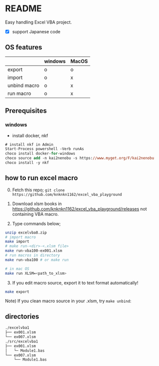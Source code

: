 # README

Easy handling Excel VBA project.

+ [x] support Japanese code

## OS features

||windows|MacOS|
|---|---|---|
|export|o|o|
|import|o|x|
|unbind macro|o|x|
|run macro|o|x|

## Prerequisites

### windows

+ install docker, nkf

```ps
# install nkf in Admin
Start-Process powershell -Verb runAs
choco install docker-for-windows
choco source add -n kai2nenobu -s https://www.myget.org/F/kai2nenobu
choco install -y nkf
```

## how to run excel macro

0. Fetch this repo; `git clone https://github.com/knknkn1162/excel_vba_playground`

1. Download xlsm books in https://github.com/knknkn1162/excel_vba_playground/releases not containing VBA macro.

2. Type commands below;

```sh
unzip excelvba8.zip
# import macro
make import
# make run-<dir>-<.xlsm file>
make run-vba100-ex001.xlsm
# run macros in directory
make run-vba100 # or make run

# in mac OS
make run XLSM=<path_to_xlsm>
```

3. If you edit macro source, export it to text format automatically!

```sh
make export
```

Note) If you clean macro source in your .xlsm, try `make unbind`:

## directories

```bash
./excelvba1
├── ex001.xlsm
└── ex007.xlsm
./src/excelvba1
├── ex001.xlsm
│   └─ Module1.bas
└── ex007.xlsm
    └── Module1.bas
```

